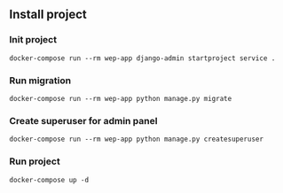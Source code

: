 ## Install project

### Init project
``docker-compose run --rm wep-app django-admin startproject service .``

### Run migration
``docker-compose run --rm wep-app python manage.py migrate``

### Create superuser for admin panel
``docker-compose run --rm wep-app python manage.py createsuperuser``

### Run project
``docker-compose up -d``